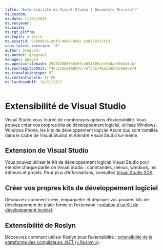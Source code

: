 ```yaml
---
title: "Extensibilité de Visual Studio | Documents Microsoft"
ms.custom: 
ms.date: 11/04/2016
ms.reviewer: 
ms.suite: 
ms.tgt_pltfrm: 
ms.topic: article
ms.assetid: 81b0dbe6-ddf3-4899-b09c-a3837037231d
caps.latest.revision: "8"
author: gregvanl
ms.author: gregvanl
manager: ghogen
ms.openlocfilehash: 294767688039369cb651609cee630ae80dd47abf
ms.sourcegitcommit: f40311056ea0b4677efcca74a285dbb0ce0e7974
ms.translationtype: MT
ms.contentlocale: fr-FR
ms.lasthandoff: 10/31/2017
---
```

# <a name="extensibility-in-visual-studio"></a>Extensibilité de Visual Studio
Visual Studio vous fournit de nombreuses options d’extensibilité. Vous pouvez créer vos propres kits de développement logiciel, utilisez Windows, Windows Phone, les kits de développement logiciel Azure (qui sont installés dans le cadre de Visual Studio) et étendre Visual Studio lui-même.  
  
## <a name="extend-visual-studio"></a>Extension de Visual Studio  
 Vous pouvez utiliser le Kit de développement logiciel Visual Studio pour étendre chaque partie de Visual Studio : commandes, menus, windows, les éditeurs et projets. Pour plus d’informations, consultez [Visual Studio SDK](../extensibility/visual-studio-sdk.md).  
  
## <a name="create-your-own-sdks"></a>Créer vos propres kits de développement logiciel  
 Découvrez comment créer, empaqueter et déployer vos propres kits de développement de plate-forme et l’extension : [création d’un Kit de développement logiciel](../extensibility/creating-a-software-development-kit.md).  
  
## <a name="roslyn-extensibility"></a>Extensibilité de Roslyn  
 Découvrez comment utiliser Roslyn pour l’extensibilité : [extensibilité de la plateforme des compilateurs .NET (« Roslyn »)](../extensibility/dotnet-compiler-platform-roslyn-extensibility.md).